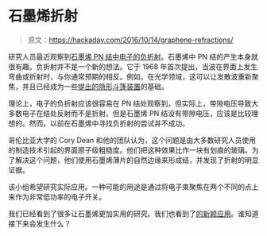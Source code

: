 # 石墨烯折射

> 原文：<https://hackaday.com/2016/10/14/graphene-refractions/>

研究人员最近观察到[石墨烯 PN 结中电子的负折射](http://physicsworld.com/cws/article/news/2016/oct/03/negative-refraction-of-electrons-spotted-in-graphene)。石墨烯中 PN 结的产生本身就很有趣。负折射并不是一个新的想法。它于 1968 年首次提出，当波在界面上发生弯曲或折射时，与你通常预期的相反。例如，在光学领域，这可以让发散波重新聚焦，并且已经成为一些[提出的隐形斗篷装置](https://en.wikipedia.org/wiki/Metamaterial_cloaking)的基础。

理论上，电子的负折射应该很容易在 PN 结处观察到，但实际上，带隙电压导致大多数电子在结处反射而不是折射。但是石墨烯 PN 结没有带隙电压，应该是比较理想的。然而，以前在石墨烯中寻找负折射的尝试并不成功。

哥伦比亚大学的 Cory Dean 和他的团队认为，这个问题是由大多数研究人员使用的制造技术引起的界面原子级粗糙度。他们把这种效果比作一块有划痕的玻璃。为了解决这个问题，他们使用石墨烯薄片的自然边缘来形成结，并发现了折射的明显证据。

该小组希望研究实际应用。一种可能的用途是通过将电子束聚焦在两个不同的点上来作为非常低功率的电子开关。

我们已经看到了很多让石墨烯更加实用的研究。我们也看到了[的新颖应用](https://hackaday.com/2015/11/13/self-folding-graphene-paper/)。谁知道接下来会发生什么？